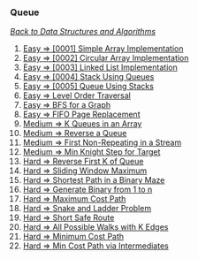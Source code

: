 ### Queue

[_Back to Data Structures and Algorithms_](../readme.md)

1. [Easy => [0001] Simple Array Implementation](problems/0001-queue-simple-array-implementation.md)
2. [Easy => [0002] Circular Array Implementation](problems/0002-queue-circular-array-implementation.md)
3. [Easy => [0003] Linked List Implementation](problems/0003-queue-linked-list-implementation.md)
4. [Easy => [0004] Stack Using Queues](problems/0004-stack-using-queues.md)
5. [Easy => [0005] Queue Using Stacks](problems/0005-queue-using-stacks.md)
6. [Easy => Level Order Traversal]()
7. [Easy => BFS for a Graph]()
8. [Easy => FIFO Page Replacement]()
9. [Medium => K Queues in an Array]()
10. [Medium => Reverse a Queue]()
11. [Medium => First Non-Repeating in a Stream]()
12. [Medium => Min Knight Step for Target]()
13. [Hard => Reverse First K of Queue]()
14. [Hard => Sliding Window Maximum]()
15. [Hard => Shortest Path in a Binary Maze]()
16. [Hard => Generate Binary from 1 to n]()
17. [Hard => Maximum Cost Path]()
18. [Hard => Snake and Ladder Problem]()
19. [Hard => Short Safe Route]()
20. [Hard => All Possible Walks with K Edges]()
21. [Hard => Minimum Cost Path]()
22. [Hard => Min Cost Path via Intermediates]()
